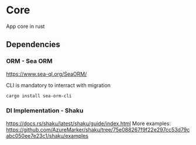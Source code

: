 # Core

App core in rust

## Dependencies

### ORM - Sea ORM

https://www.sea-ql.org/SeaORM/

CLI is mandatory to interract with migration

```bash
cargo install sea-orm-cli
```

### DI Implementation - Shaku

https://docs.rs/shaku/latest/shaku/guide/index.html
More examples: https://github.com/AzureMarker/shaku/tree/75e088267f9f22e297cc53d79cabc050ee7e23c1/shaku/examples
